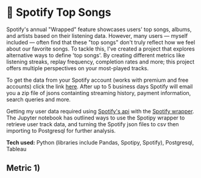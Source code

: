 # 🎼 Spotify Top Songs

Spotify's annual "Wrapped" feature showcases users' top songs, albums, and artists based on their listening data. However, many users — myself included — often find that these "top songs" don't truly reflect how we feel about our favorite songs. To tackle this, I've created a project that explores alternative ways to define 'top songs'. By creating different metrics like listening streaks, replay frequency, completion rates and more; this project offers multiple perspectives on your most-played tracks.

To get the data from your Spotify account (works with premium and free accounts) click the link [here](https://www.spotify.com/uk/account/privacy/). After up to 5 business days Spotify will email you a zip file of jsons containting streaming history, payment information, search queries and more. 

Getting my user data required using [Spotify's api](https://developer.spotify.com/documentation/web-api) with the [Spotify wrapper](https://spotipy.readthedocs.io/en/2.19.0/#). The Jupyter notebook has outlined ways to use the Spotipy wrapper to retrieve user track data, and turning the Spotify json files to csv then importing to Postgresql for further analysis. 

**Tech used:** Python (libraries include Pandas, Spotipy, Spotify), Postgresql, Tableau

## Metric 1)
